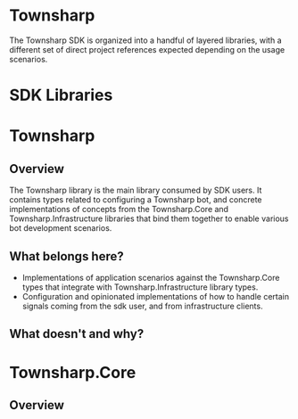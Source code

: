 Townsharp
=========

The Townsharp SDK is organized into a handful of layered libraries, with a different set of direct project references expected depending on the usage scenarios.

SDK Libraries
=============

Townsharp
=========

Overview
--------

The Townsharp library is the main library consumed by SDK users.  It contains types related to configuring a Townsharp bot, and concrete implementations of concepts from the Townsharp.Core and Townsharp.Infrastructure libraries that bind them together to enable various bot development scenarios.

What belongs here?
------------------

- Implementations of application scenarios against the Townsharp.Core types that integrate with Townsharp.Infrastructure library types.
- Configuration and opinionated implementations of how to handle certain signals coming from the sdk user, and from infrastructure clients.

What doesn't and why?
---------------------



Townsharp.Core
==============

Overview
--------